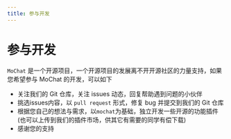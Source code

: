 ```yaml
---
title: 参与开发
---
```


# 参与开发
`MoChat` 是一个开源项目，一个开源项目的发展离不开开源社区的力量支持，如果您希望参与 MoChat 的开发，可以如下

* 关注我们的 Git 仓库，关注 issues 动态，回复帮助遇到问题的小伙伴
* 挑选issues内容，以 `pull request` 形式，修复 bug 并提交到我们的 Git 仓库
* 根据您自己的想法与需求，以`mochat`为基础，独立开发一些开源的功能插件(也可以上传到我们的插件市场，供其它有需要的同学有偿下载)
* 感谢您的支持